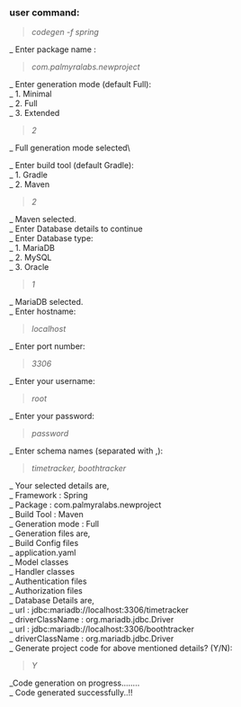 ### user command:
> *codegen -f spring*

_ Enter package name :
> *com.palmyralabs.newproject*

_ Enter generation mode (default  Full):\
_ 1. Minimal\
_ 2. Full\
_ 3. Extended

> *2*

_ Full generation mode selected\

_ Enter build tool (default Gradle):\
_ 1. Gradle\
_ 2. Maven

> *2*

_ Maven selected.\
_ Enter Database details to continue\
_  Enter Database type:\
_ 1. MariaDB\
_ 2. MySQL\
_ 3. Oracle

> *1*

_ MariaDB selected.\
_ Enter hostname:

> *localhost*

_ Enter port number:

> *3306*

_ Enter your username:

> *root*

_ Enter your password:

> *password*

_ Enter schema names (separated with ,):

> *timetracker, boothtracker*

_ Your selected details are,\
_ Framework		:	Spring\
_ Package		:	com.palmyralabs.newproject\
_ Build Tool		:	Maven\
_ Generation mode	:	Full\
_ Generation files are,\
_ Build Config files\
_ application.yaml\
_ Model classes\
_ Handler classes\
_ Authentication files\
_ Authorization files\
_ Database Details are,\
_ url 			:	 jdbc:mariadb://localhost:3306/timetracker\
_ driverClassName	: 	org.mariadb.jdbc.Driver\
_ url 			:	 jdbc:mariadb://localhost:3306/boothtracker\
_ driverClassName	: 	org.mariadb.jdbc.Driver\
_ Generate project code for above mentioned details? (Y/N):

> *Y*

_Code generation on progress........\
_ Code generated successfully..!!




